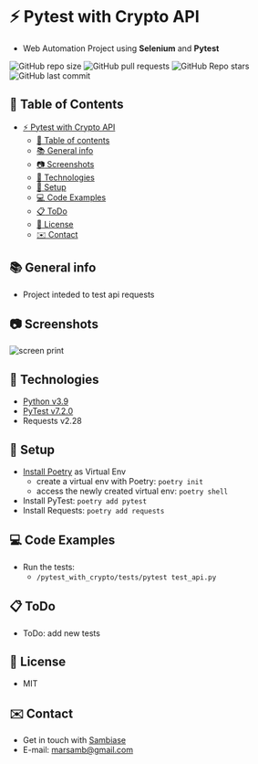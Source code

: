 # :zap: Pytest with Crypto API

* Web Automation Project using **Selenium** and **Pytest**

![GitHub repo size](https://img.shields.io/github/repo-size/sambiase/pytest_with_crypto?style=plastic)
![GitHub pull requests](https://img.shields.io/github/issues-pr/sambiase/pytest_with_crypto?style=plastic)
![GitHub Repo stars](https://img.shields.io/github/stars/sambiase/pytest_with_crypto?style=plastic)
![GitHub last commit](https://img.shields.io/github/last-commit/sambiase/pytest_with_crypto?style=plastic)  



## :page_facing_up: Table of Contents   

* [:zap: Pytest with Crypto API](#zap-pytest-with-crypto-api)
  * [:page_facing_up: Table of contents](#page_facing_up-table-of-contents)
  * [:books: General info](#books-general-info)
  * [:camera: Screenshots](#camera-screenshots)
  * [:signal_strength: Technologies](#signal_strength-technologies)
  * [:floppy_disk: Setup](#floppy_disk-setup)
  * [:computer: Code Examples](#computer-code-examples)
  * [:clipboard: ToDo](#clipboard-todo)
  * [:file_folder: License](#file_folder-license)
  * [:envelope: Contact](#envelope-contact)

## :books: General info

* Project inteded to test api requests


## :camera: Screenshots

![screen print](./images/screenshot.png "Django")


## :signal_strength: Technologies

* [Python v3.9](https://www.python.org/)
* [PyTest v7.2.0](https://docs.pytest.org/en/7.2.x/)
* Requests v2.28


## :floppy_disk: Setup

* [Install Poetry](https://python-poetry.org/docs/#installation) as Virtual Env
  * create a virtual env with Poetry: `poetry init`
  * access the newly created virtual env: `poetry shell`
* Install PyTest: `poetry add pytest`
* Install Requests: `poetry add requests`
 

## :computer: Code Examples

* Run the tests: 
    * `/pytest_with_crypto/tests/pytest test_api.py `


## :clipboard: ToDo

* ToDo: add new tests


## :file_folder: License

* MIT

## :envelope: Contact

* Get in touch with [Sambiase](https://github.com/sambiase)
* E-mail: [marsamb@gmail.com](mailto:marsamb@gmail.com)